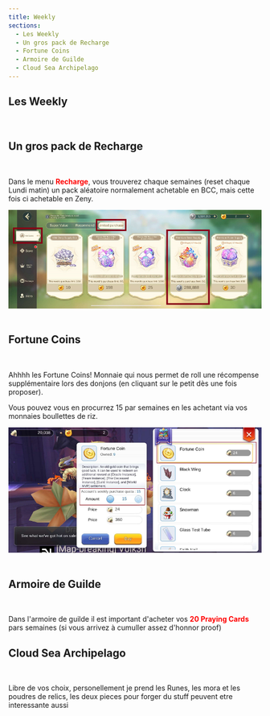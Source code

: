 ```yaml
---
title: Weekly
sections:
  - Les Weekly
  - Un gros pack de Recharge
  - Fortune Coins
  - Armoire de Guilde
  - Cloud Sea Archipelago
---
```


## Les Weekly
<br>

## Un gros pack de Recharge
<br>
<p>Dans le menu <font color="red"><b>Recharge</b></font>, vous trouverez chaque semaines (reset chaque Lundi matin) un pack aléatoire normalement achetable en BCC, mais cette fois ci achetable en Zeny.</p>

<center><img src="../../../assets/images/routines/weekly/pack_recharge_zeny.png" style="max-width: 100%; height: auto;" alt="Pack Recharge BCC to Zeny" /></center><br>

## Fortune Coins
<br>
<p>Ahhhh les Fortune Coins! Monnaie qui nous permet de roll une récompense supplémentaire lors des donjons (en cliquant sur le petit dès une fois proposer).</p>

<p>Vous pouvez vous en procurrez 15 par semaines en les achetant via vos monnaies boullettes de riz.</p>

<center><img src="../../../assets/images/routines/weekly/fortune_coin.png" style="max-width: 100%; height: auto;" alt="Fortune Coin" /></center><br>

## Armoire de Guilde
<br>
<p>Dans l'armoire de guilde il est important d'acheter vos <font color="red"><b>20 Praying Cards</b></font> pars semaines (si vous arrivez à cumuller assez d'honnor proof)</p>

## Cloud Sea Archipelago
<br>
<p>Libre de vos choix, personellement je prend les Runes, les mora et les poudres de relics, les deux pieces pour forger du stuff peuvent etre interessante aussi</p>
